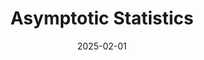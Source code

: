---
title: "Asymptotic Statistics"
collection: teaching
type: "Spring"
date: 2025-02-01
permalink: /teaching/2025-spring
---